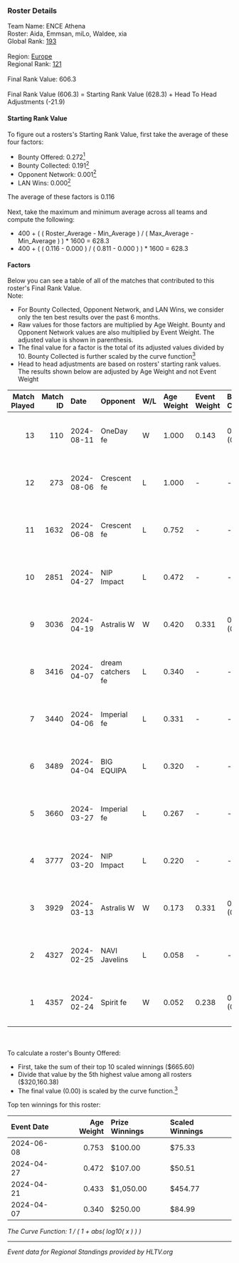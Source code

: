 ### Roster Details<br />
Team Name: ENCE Athena<br />
Roster: Aida, Emmsan, miLo, Waldee, xia<br />
Global Rank: [193](../../standings_global_2024_08_14.md)<br />
<br />
Region: [Europe]( ../../standings_europe_2024_08_14.md)<br />
Regional Rank: [121]( ../../standings_europe_2024_08_14.md)<br />
<br />
Final Rank Value:  606.3<br />
<br />
Final Rank Value (606.3) = Starting Rank Value (628.3) + Head To Head Adjustments (-21.9)<br />

#### Starting Rank Value<br />
To figure out a rosters's Starting Rank Value, first take the average of these four factors:<br />
- Bounty Offered: 0.272[<sup>1</sup>](#table2)
- Bounty Collected: 0.191[<sup>2</sup>](#table1)
- Opponent Network: 0.001[<sup>2</sup>](#table1)
- LAN Wins: 0.000[<sup>2</sup>](#table1)

The average of these factors is 0.116<br />
<br />
Next, take the maximum and minimum average across all teams and compute the following:<br />
- 400 + ( ( Roster_Average - Min_Average ) / ( Max_Average - Min_Average ) ) * 1600 = 628.3
- 400 + ( ( 0.116 - 0.000 ) / ( 0.811 - 0.000 ) ) * 1600 = 628.3


#### Factors<br />
Below you can see a table of all of the matches that contributed to this roster's Final Rank Value.<br />
Note:<br />

- For Bounty Collected, Opponent Network, and LAN Wins, we consider only the ten best results over the past 6 months.
- Raw values for those factors are multiplied by Age Weight. Bounty and Opponent Network values are also multiplied by Event Weight. The adjusted value is shown in parenthesis.
- The final value for a factor is the total of its adjusted values divided by 10. Bounty Collected is further scaled by the curve function[<sup>3</sup>](#curveFunction)
- Head to head adjustments are based on rosters' starting rank values. The results shown below are adjusted by Age Weight and not Event Weight
<span id="table1"></span><br />


| Match Played | Match ID | Date       | Opponent          | W/L | Age Weight | Event Weight | Bounty Collected | Opponent Network | LAN Wins  | H2H Adj. | Roster                              |
| -: | -: | :- | :- | :- | :- | :- | :- | :- | :- | -: | :- |
|           13 |      110 | 2024-08-11 | OneDay fe         | W   | 1.000      | 0.143        | 0.002 (0.000)    | 0.000 (0.000)    | 0 (0.000) |    11.54 | Aida, Emmsan, miLo, Waldee, xia     |
|           12 |      273 | 2024-08-06 | Crescent fe       | L   | 1.000      | -            | -                | -                | -         |   -13.65 | Aida, Emmsan, miLo, Waldee, xia     |
|           11 |     1632 | 2024-06-08 | Crescent fe       | L   | 0.752      | -            | -                | -                | -         |   -10.78 | Aida, Emmsan, Mileyyy, miLo, Waldee |
|           10 |     2851 | 2024-04-27 | NIP Impact        | L   | 0.472      | -            | -                | -                | -         |    -5.68 | Aida, Emmsan, miLo, Waldee, xia     |
|            9 |     3036 | 2024-04-19 | Astralis W        | W   | 0.420      | 0.331        | 0.001 (0.000)    | 0.015 (0.002)    | 0 (0.000) |     6.07 | Aida, Emmsan, miLo, Waldee, xia     |
|            8 |     3416 | 2024-04-07 | dream catchers fe | L   | 0.340      | -            | -                | -                | -         |    -4.10 | Aida, Emmsan, miLo, Waldee, xia     |
|            7 |     3440 | 2024-04-06 | Imperial fe       | L   | 0.331      | -            | -                | -                | -         |    -1.21 | Aida, Emmsan, miLo, Waldee, xia     |
|            6 |     3489 | 2024-04-04 | BIG EQUIPA        | L   | 0.320      | -            | -                | -                | -         |    -3.50 | Aida, Emmsan, miLo, Waldee, xia     |
|            5 |     3660 | 2024-03-27 | Imperial fe       | L   | 0.267      | -            | -                | -                | -         |    -1.00 | Aida, Emmsan, miLo, Waldee, xia     |
|            4 |     3777 | 2024-03-20 | NIP Impact        | L   | 0.220      | -            | -                | -                | -         |    -2.85 | Aida, Emmsan, miLo, Waldee, xia     |
|            3 |     3929 | 2024-03-13 | Astralis W        | W   | 0.173      | 0.331        | 0.002 (0.000)    | 0.050 (0.003)    | 0 (0.000) |     2.85 | Aida, Emmsan, miLo, Waldee, xia     |
|            2 |     4327 | 2024-02-25 | NAVI Javelins     | L   | 0.058      | -            | -                | -                | -         |    -0.53 | Aida, Emmsan, miLo, Waldee, xia     |
|            1 |     4357 | 2024-02-24 | Spirit fe         | W   | 0.052      | 0.238        | 0.005 (0.000)    | 0.129 (0.002)    | 0 (0.000) |     0.87 | Aida, Emmsan, miLo, Waldee, xia     |

<br />
<span id="table2"></span><br />
To calculate a roster's Bounty Offered:<br />

- First, take the sum of their top 10 scaled winnings ($665.60)
- Divide that value by the 5th highest value among all rosters ($320,160.38)
- The final value (0.00) is scaled by the curve function.[<sup>3</sup>](#curveFunction)

Top ten winnings for this roster:<br />

| Event Date | Age Weight | Prize Winnings | Scaled Winnings |
| :- | -: | :- | :- |
| 2024-06-08 |      0.753 | $100.00        | $75.33          |
| 2024-04-27 |      0.472 | $107.00        | $50.51          |
| 2024-04-21 |      0.433 | $1,050.00      | $454.77         |
| 2024-04-07 |      0.340 | $250.00        | $84.99          |


<span id="curveFunction"></span>_The Curve Function: 1 / ( 1 + abs( log10( x ) ) )_<br />

---
_Event data for Regional Standings provided by HLTV.org_<br />
